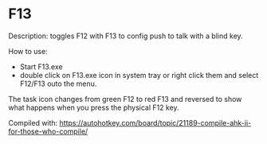 # F13

Description:
toggles F12 with F13 to config push to talk with a blind key.

How to use:
- Start F13.exe
- double click on F13.exe icon in system tray or right click them and select F12/F13 outo the menu.

The task icon changes from green F12 to red F13 and reversed to show what happens when you press the physical F12 key.

Compiled with: https://autohotkey.com/board/topic/21189-compile-ahk-ii-for-those-who-compile/
